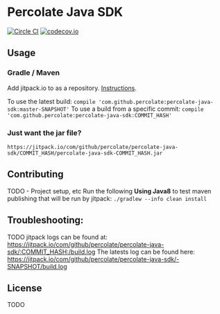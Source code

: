 # Percolate Java SDK

[![Circle CI](https://circleci.com/gh/percolate/percolate-java-sdk.svg?style=svg)](https://circleci.com/gh/percolate/percolate-java-sdk)
[![codecov.io](https://codecov.io/github/percolate/percolate-java-sdk/coverage.svg?branch=master)](https://codecov.io/github/percolate/percolate-java-sdk?branch=master)

## Usage
### Gradle / Maven
Add jitpack.io to as a repository.  [Instructions](https://jitpack.io/docs/#how-to).

To use the latest build: `compile 'com.github.percolate:percolate-java-sdk:master-SNAPSHOT'`
To use a build from a specific commit: `compile 'com.github.percolate:percolate-java-sdk:COMMIT_HASH'`

### Just want the jar file?
`https://jitpack.io/com/github/percolate/percolate-java-sdk/COMMIT_HASH/percolate-java-sdk-COMMIT_HASH.jar`

## Contributing
TODO - Project setup, etc
Run the following **Using Java8** to test maven publishing that will be run by jitpack: `./gradlew --info clean install`

## Troubleshooting:
TODO
jitpack logs can be found at: https://jitpack.io/com/github/percolate/percolate-java-sdk/:COMMIT_HASH:/build.log
The latests log can be found here: https://jitpack.io/com/github/percolate/percolate-java-sdk/-SNAPSHOT/build.log

## License
TODO

